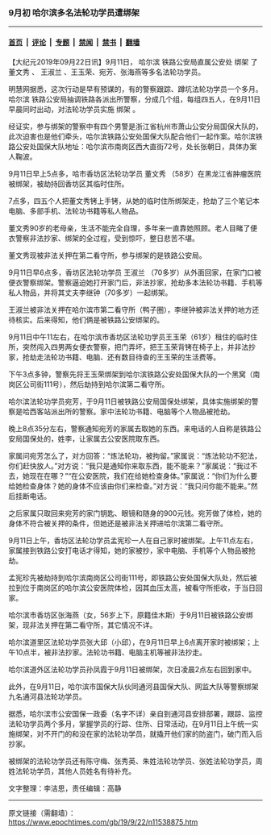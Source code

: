 ### 9月初 哈尔滨多名法轮功学员遭绑架

---

#### [首页](../../../..?n11538875) &nbsp;|&nbsp; [评论](../../../../../epoch-comment?n11538875) &nbsp;|&nbsp; [专题](../../../../../epoch-special?n11538875) &nbsp;|&nbsp; [禁闻](../../../../../epoch-news?n11538875) &nbsp;|&nbsp; [禁书](../../../../../books?n11538875) &nbsp;|&nbsp; [翻墙](https://github.com/gfw-breaker/nogfw/blob/master/README.md?n11538875)


<div class="post_content" id="artbody" itemprop="articleBody">
 <!-- article content begin -->
 <p>
  【大纪元2019年09月22日讯】9月11日，
  <ok href="https://www.epochtimes.com/gb/tag/%E5%93%88%E5%B0%94%E6%BB%A8.html">
   哈尔滨
  </ok>
  铁路公安局直属公安处
  <ok href="https://www.epochtimes.com/gb/tag/%E7%BB%91%E6%9E%B6.html">
   绑架
  </ok>
  了
  <ok href="https://www.epochtimes.com/gb/tag/%E8%91%A3%E6%96%87%E7%A7%80.html">
   董文秀
  </ok>
  、
  <ok href="https://www.epochtimes.com/gb/tag/%E7%8E%8B%E6%B7%91%E5%85%B0.html">
   王淑兰
  </ok>
  、王玉荣、宛芳、张海燕等多名法轮功学员。
 </p>
 <p>
  明慧网据悉，这次行动是早有预谋的，有的警察跟踪、蹲坑法轮功学员一个多月。
  <ok href="https://www.epochtimes.com/gb/tag/%E5%93%88%E5%B0%94%E6%BB%A8.html">
   哈尔滨
  </ok>
  铁路公安局抽调铁路各派出所警察，分成几个组，每组四五人，在9月11日早晨同时出动，对法轮功学员实施
  <ok href="https://www.epochtimes.com/gb/tag/%E7%BB%91%E6%9E%B6.html">
   绑架
  </ok>
  。
 </p>
 <p>
  经证实，参与绑架的警察中有四个男警是浙江省杭州市萧山公安分局国保大队的，此次迫害也是他们牵头，哈尔滨铁路公安处国保大队配合他们一起作案。哈尔滨铁路公安处国保大队地址：哈尔滨市南岗区西大直街72号，处长张朝日，具体办案人鞠波。
 </p>
 <p>
  9月11日早上5点多，哈市香坊区法轮功学员
  <ok href="https://www.epochtimes.com/gb/tag/%E8%91%A3%E6%96%87%E7%A7%80.html">
   董文秀
  </ok>
  （58岁）在黑龙江省肿瘤医院被绑架，被劫持回香坊区其临时住所。
 </p>
 <p>
  7点多，四五个人把董文秀铐上手铐，从她的临时住所绑架走，抢劫了三个笔记本电脑、多部手机、法轮功书籍等私人物品。
 </p>
 <p>
  董文秀90岁的老母亲，生活不能完全自理，多年来一直靠她照顾。老人目睹了便衣警察非法抄家、绑架的全过程，受到惊吓，整日悲苦不堪。
 </p>
 <p>
  董文秀现被非法关押在第二看守所，参与绑架的是铁路公安局。
 </p>
 <p>
  9月11日早6点多，香坊区法轮功学员
  <ok href="https://www.epochtimes.com/gb/tag/%E7%8E%8B%E6%B7%91%E5%85%B0.html">
   王淑兰
  </ok>
  （70多岁）从外面回家，在家门口被便衣警察绑架。警察逼迫她打开家门后，非法抄家，抢劫多本法轮功书籍、手机等私人物品，并将其丈夫李继钟（70多岁）一起绑架。
 </p>
 <p>
  王淑兰被非法关押在哈尔滨市第二看守所（鸭子圈），李继钟被非法关押的地方还待核实。后来得知，他们俩是被铁路公安绑架的。
 </p>
 <p>
  9月11日中午11左右，在哈尔滨市香坊区法轮功学员王玉荣（61岁）租住的临时住所，突然闯入四男两女便衣警察，把门弄坏，把王玉荣背铐在椅子上，并非法抄家，抢劫走法轮功书籍、电脑、还有数目待查的王玉荣的生活费等。
 </p>
 <p>
  下午3点多钟，警察先将王玉荣绑架到哈尔滨铁路公安处国保大队的一个黑窝（南岗区公司街111号），然后劫持到哈尔滨第二看守所。
 </p>
 <p>
  哈尔滨法轮功学员宛芳，于9月11日被铁路公安局国保处绑架，具体实施绑架的警察是哈西客站派出所的警察。家中法轮功书籍、电脑等个人物品被抢劫。
 </p>
 <p>
  晚上8点35分左右，警察通知宛芳的家属去取她的东西。来电话的人自称是铁路公安局国保处的，姓李，让家属去公安医院取东西。
 </p>
 <p>
  家属问宛芳怎么了，对方回答：“炼法轮功，被拘留。”家属说：“炼法轮功不犯法，你们赶快放人。”对方说：“我只是通知你来取东西，能不能来？”家属说：“我过不去，她现在在哪？”“在公安医院，我们在给她检查身体。”家属说：“你们为什么要给她检查身体？她的身体不应该由你们来检查。”对方说：“我只问你能不能来。”然后挂断电话。
 </p>
 <p>
  之后家属只取回来宛芳的家门钥匙、眼镜和随身的900元钱。宛芳做了体检，她的身体不符合被关押的条件，但她还是被非法关押进哈尔滨第二看守所。
 </p>
 <p>
  9月11日上午，香坊区法轮功学员孟宪珍一人在自己家时被绑架。上午11点左右，家属接到铁路公安打电话才得知，她的家被抄，家中电脑、手机等个人物品被抢劫。
 </p>
 <p>
  孟宪珍先被劫持到哈尔滨南岗区公司街111号，即铁路公安处国保大队处，然后被拉到位于南岗区的哈尔滨公安医院体检，因其血压太高，被看守所拒收，于当日回家。
 </p>
 <p>
  哈尔滨市香坊区张海燕（女，56岁上下，原籍佳木斯）于9月11日被铁路公安绑架，现非法关押在第二看守所，其它情况不详。
 </p>
 <p>
  哈尔滨道里区法轮功学员张大邱（小邱），在9月11日早上6点离开家时被绑架；上午10点半，被非法抄家。法轮功书籍、电脑主机等被非法抄走。
 </p>
 <p>
  哈尔滨道外区法轮功学员孙凤霞于9月11日被绑架，次日凌晨2点左右回到家中。
 </p>
 <p>
  此外，在9月11日，哈尔滨市国保大队伙同通河县国保大队、网监大队等警察绑架九名通河县法轮功学员。
 </p>
 <p>
  据悉，哈尔滨市公安国保一政委（名字不详）亲自到通河县安排部署，跟踪、监控法轮功学员两个多月，掌握学员的行踪、住所、日常活动，在9月11日上午统一实施绑架，对不开门的和没在家的法轮功学员，就撬开他们家的防盗门，破门而入后抄家。
 </p>
 <p>
  被绑架的法轮功学员还有陈守梅、张秀英、朱姓法轮功学员、张姓法轮功学员，周姓法轮功学员，其他人员姓名有待补充。
 </p>
 <p>
  文字整理：李洁思，责任编辑：高静
 </p>
 <!-- article content end -->
 <div id="below_article_ad">
 </div>
</div>


---

原文链接（需翻墙）：https://www.epochtimes.com/gb/19/9/22/n11538875.htm